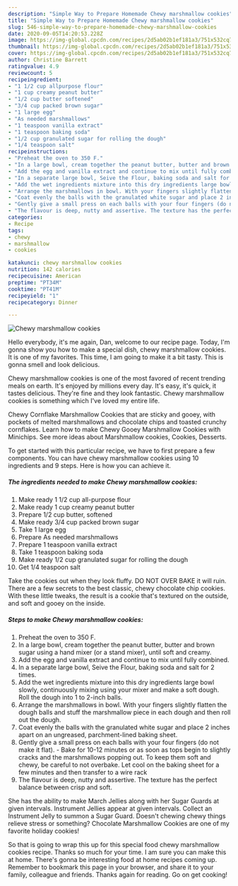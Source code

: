```yaml
---
description: "Simple Way to Prepare Homemade Chewy marshmallow cookies"
title: "Simple Way to Prepare Homemade Chewy marshmallow cookies"
slug: 546-simple-way-to-prepare-homemade-chewy-marshmallow-cookies
date: 2020-09-05T14:20:53.228Z
image: https://img-global.cpcdn.com/recipes/2d5ab02b1ef181a3/751x532cq70/chewy-marshmallow-cookies-recipe-main-photo.jpg
thumbnail: https://img-global.cpcdn.com/recipes/2d5ab02b1ef181a3/751x532cq70/chewy-marshmallow-cookies-recipe-main-photo.jpg
cover: https://img-global.cpcdn.com/recipes/2d5ab02b1ef181a3/751x532cq70/chewy-marshmallow-cookies-recipe-main-photo.jpg
author: Christine Barrett
ratingvalue: 4.9
reviewcount: 5
recipeingredient:
- "1 1/2 cup allpurpose flour"
- "1 cup creamy peanut butter"
- "1/2 cup butter softened"
- "3/4 cup packed brown sugar"
- "1 large egg"
- "As needed marshmallows"
- "1 teaspoon vanilla extract"
- "1 teaspoon baking soda"
- "1/2 cup granulated sugar for rolling the dough"
- "1/4 teaspoon salt"
recipeinstructions:
- "Preheat the oven to 350 F."
- "In a large bowl, cream together the peanut butter, butter and brown sugar using a hand mixer (or a stand mixer), until soft and creamy."
- "Add the egg and vanilla extract and continue to mix until fully combined."
- "In a separate large bowl, Seive the Flour, baking soda and salt for 2 times."
- "Add the wet ingredients mixture into this dry ingredients large bowl slowly, continuously mixing using your mixer and make a soft dough. Roll the dough into 1 to 2-inch balls."
- "Arrange the marshmallows in bowl. With your fingers slightly flatten the dough balls and stuff the marshmallow piece in each dough and then roll out the dough."
- "Coat evenly the balls with the granulated white sugar and place 2 inches apart on an ungreased, parchment-lined baking sheet."
- "Gently give a small press on each balls with your four fingers (do not make it flat). Bake for 10-12 minutes or as soon as tops begin to slightly cracks and the marshmallows popping out. To keep them soft and chewy, be careful to not overbake. Let cool on the baking sheet for a few minutes and then transfer to a wire rack"
- "The flavour is deep, nutty and assertive. The texture has the perfect balance between crisp and soft."
categories:
- Recipe
tags:
- chewy
- marshmallow
- cookies

katakunci: chewy marshmallow cookies 
nutrition: 142 calories
recipecuisine: American
preptime: "PT34M"
cooktime: "PT41M"
recipeyield: "1"
recipecategory: Dinner

---
```



![Chewy marshmallow cookies](https://img-global.cpcdn.com/recipes/2d5ab02b1ef181a3/751x532cq70/chewy-marshmallow-cookies-recipe-main-photo.jpg)

Hello everybody, it's me again, Dan, welcome to our recipe page. Today, I'm gonna show you how to make a special dish, chewy marshmallow cookies. It is one of my favorites. This time, I am going to make it a bit tasty. This is gonna smell and look delicious.

Chewy marshmallow cookies is one of the most favored of recent trending meals on earth. It's enjoyed by millions every day. It's easy, it's quick, it tastes delicious. They're fine and they look fantastic. Chewy marshmallow cookies is something which I've loved my entire life.

Chewy Cornflake Marshmallow Cookies that are sticky and gooey, with pockets of melted marshmallows and chocolate chips and toasted crunchy cornflakes. Learn how to make Chewy Gooey Marshmallow Cookies with Minichips. See more ideas about Marshmallow cookies, Cookies, Desserts.


To get started with this particular recipe, we have to first prepare a few components. You can have chewy marshmallow cookies using 10 ingredients and 9 steps. Here is how you can achieve it.

<!--inarticleads1-->

##### The ingredients needed to make Chewy marshmallow cookies:

1. Make ready 1 1/2 cup all-purpose flour
1. Make ready 1 cup creamy peanut butter
1. Prepare 1/2 cup butter, softened
1. Make ready 3/4 cup packed brown sugar
1. Take 1 large egg
1. Prepare As needed marshmallows
1. Prepare 1 teaspoon vanilla extract
1. Take 1 teaspoon baking soda
1. Make ready 1/2 cup granulated sugar for rolling the dough
1. Get 1/4 teaspoon salt


Take the cookies out when they look fluffy. DO NOT OVER BAKE it will ruin. There are a few secrets to the best classic, chewy chocolate chip cookies. With these little tweaks, the result is a cookie that&#39;s textured on the outside, and soft and gooey on the inside. 

<!--inarticleads2-->

##### Steps to make Chewy marshmallow cookies:

1. Preheat the oven to 350 F.
1. In a large bowl, cream together the peanut butter, butter and brown sugar using a hand mixer (or a stand mixer), until soft and creamy.
1. Add the egg and vanilla extract and continue to mix until fully combined.
1. In a separate large bowl, Seive the Flour, baking soda and salt for 2 times.
1. Add the wet ingredients mixture into this dry ingredients large bowl slowly, continuously mixing using your mixer and make a soft dough. Roll the dough into 1 to 2-inch balls.
1. Arrange the marshmallows in bowl. With your fingers slightly flatten the dough balls and stuff the marshmallow piece in each dough and then roll out the dough.
1. Coat evenly the balls with the granulated white sugar and place 2 inches apart on an ungreased, parchment-lined baking sheet.
1. Gently give a small press on each balls with your four fingers (do not make it flat). - Bake for 10-12 minutes or as soon as tops begin to slightly cracks and the marshmallows popping out. To keep them soft and chewy, be careful to not overbake. Let cool on the baking sheet for a few minutes and then transfer to a wire rack
1. The flavour is deep, nutty and assertive. The texture has the perfect balance between crisp and soft.


She has the ability to make March Jellies along with her Sugar Guards at given intervals. Instrument Jellies appear at given intervals. Collect an Instrument Jelly to summon a Sugar Guard. Doesn&#39;t chewing chewy things relieve stress or something? Chocolate Marshmallow Cookies are one of my favorite holiday cookies! 

So that is going to wrap this up for this special food chewy marshmallow cookies recipe. Thanks so much for your time. I am sure you can make this at home. There's gonna be interesting food at home recipes coming up. Remember to bookmark this page in your browser, and share it to your family, colleague and friends. Thanks again for reading. Go on get cooking!
